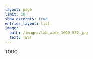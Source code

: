 ```yaml
---
layout: page
limit: 10
show_excerpts: true
entries_layout: list
image:
  path: /images/lab_wide_1600_552.jpg
  text: TEST
---
```



TODO
